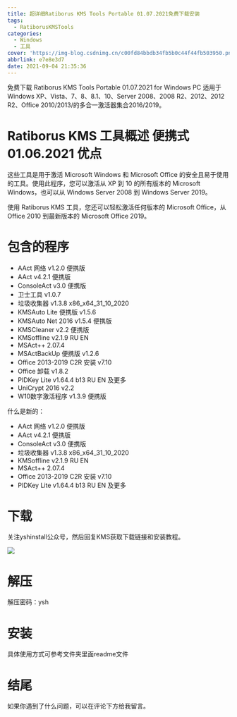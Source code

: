 ```yaml
---
title: 超详细Ratiborus KMS Tools Portable 01.07.2021免费下载安装
tags:
  - RatiborusKMSTools
categories:
  - Windows
  - 工具
cover: 'https://img-blog.csdnimg.cn/c00fd84bbdb34fb5b0c44f44fb503950.png'
abbrlink: e7e8e3d7
date: 2021-09-04 21:35:36
---
```


免费下载 Ratiborus KMS Tools Portable 01.07.2021 for Windows PC 适用于 Windows XP、Vista、7、8、8.1、10、Server 2008、2008 R2、2012、2012 R2、Office 2010/2013/的多合一激活器集合2016/2019。

# Ratiborus KMS 工具概述 便携式 01.06.2021 优点
这些工具是用于激活 Microsoft Windows 和 Microsoft Office 的安全且易于使用的工具。使用此程序，您可以激活从 XP 到 10 的所有版本的 Microsoft Windows，也可以从 Windows Server 2008 到 Windows Server 2019。

使用 Ratiborus KMS 工具，您还可以轻松激活任何版本的 Microsoft Office，从 Office 2010 到最新版本的 Microsoft Office 2019。

# 包含的程序
- AAct 网络 v1.2.0 便携版
- AAct v4.2.1 便携版
- ConsoleAct v3.0 便携版
- 卫士工具 v1.0.7
- 垃圾收集器 v1.3.8 x86_x64_31_10_2020
- KMSAuto Lite 便携版 v1.5.6
- KMSAuto Net 2016 v1.5.4 便携版
- KMSCleaner v2.2 便携版
- KMSoffline v2.1.9 RU EN
- MSAct++ 2.07.4
- MSActBackUp 便携版 v1.2.6
- Office 2013-2019 C2R 安装 v7.10
- Office 卸载 v1.8.2
- PIDKey Lite v1.64.4 b13 RU EN 及更多
- UniCrypt 2016 v2.2
- W10数字激活程序 v1.3.9 便携版

什么是新的：

- AAct 网络 v1.2.0 便携版
- AAct v4.2.1 便携版
- ConsoleAct v3.0 便携版
- 垃圾收集器 v1.3.8 x86_x64_31_10_2020
- KMSoffline v2.1.9 RU EN
- MSAct++ 2.07.4
- Office 2013-2019 C2R 安装 v7.10
- PIDKey Lite v1.64.4 b13 RU EN 及更多

# 下载
关注yshinstall公众号，然后回复KMS获取下载链接和安装教程。

![](https://img-blog.csdnimg.cn/f824f9d6c4ca40549a3d02de1938c17c.jpg#pic_center)

# 解压
解压密码：ysh

# 安装
具体使用方式可参考文件夹里面readme文件

# 结尾
如果你遇到了什么问题，可以在评论下方给我留言。










